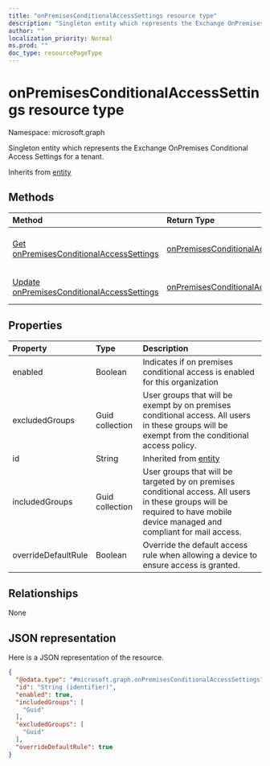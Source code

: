 ```yaml
---
title: "onPremisesConditionalAccessSettings resource type"
description: "Singleton entity which represents the Exchange OnPremises Conditional Access Settings for a tenant."
author: ""
localization_priority: Normal
ms.prod: ""
doc_type: resourcePageType
---
```


# onPremisesConditionalAccessSettings resource type


Namespace: microsoft.graph

Singleton entity which represents the Exchange OnPremises Conditional Access Settings for a tenant.


Inherits from [entity](../resources/entity.md)

## Methods
|Method|Return Type|Description|
|:---|:---|:---|
|[Get onPremisesConditionalAccessSettings](../api/onpremisesconditionalaccesssettings-get.md)|[onPremisesConditionalAccessSettings](../resources/onpremisesconditionalaccesssettings.md)|Read properties and relationships of the [onPremisesConditionalAccessSettings](../resources/onpremisesconditionalaccesssettings.md) object.|
|[Update onPremisesConditionalAccessSettings](../api/onpremisesconditionalaccesssettings-update.md)|[onPremisesConditionalAccessSettings](../resources/onpremisesconditionalaccesssettings.md)|Update the properties of a [onPremisesConditionalAccessSettings](../resources/onpremisesconditionalaccesssettings.md) object.|

## Properties
|Property|Type|Description|
|:---|:---|:---|
|enabled|Boolean|Indicates if on premises conditional access is enabled for this organization|
|excludedGroups|Guid collection|User groups that will be exempt by on premises conditional access. All users in these groups will be exempt from the conditional access policy.|
|id|String| Inherited from [entity](../resources/entity.md)|
|includedGroups|Guid collection|User groups that will be targeted by on premises conditional access. All users in these groups will be required to have mobile device managed and compliant for mail access.|
|overrideDefaultRule|Boolean|Override the default access rule when allowing a device to ensure access is granted.|

## Relationships
None

## JSON representation
Here is a JSON representation of the resource.
<!-- {
  "blockType": "resource",
  "keyProperty": "id",
  "@odata.type": "microsoft.graph.onPremisesConditionalAccessSettings",
  "baseType": "microsoft.graph.entity",
  "openType": false
}
-->
``` json
{
  "@odata.type": "#microsoft.graph.onPremisesConditionalAccessSettings",
  "id": "String (identifier)",
  "enabled": true,
  "includedGroups": [
    "Guid"
  ],
  "excludedGroups": [
    "Guid"
  ],
  "overrideDefaultRule": true
}
```

